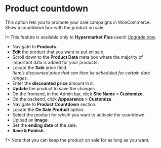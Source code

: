 # Product countdown

This option lets you to promote your sale campaigns in WooCommerce. Show a countdown box with the product on sale.

!> This feature is available only to **Hypermarket Plus** users! [Upgrade now](https://www.mypreview.one).

* Navigate to **Products**.
* **Edit** the product that you want to put on sale.
* Scroll down to the **Product Data** meta box where the majority of important data is added for your products.
* Locate the **Sale** price field.<br/>
*Item’s discounted price that can then be scheduled for certain date ranges.*
* Enter the **discounted price** amount in it.
* **Update** the product to save the changes.
* On the frontend, in the Admin bar, click **Site Name** » **Customize**.
* On the backend, click **Appearance** » **Customize**.
* Navigate to **Product Countdown** section.
* Locate the **On Sale Product** option.
* Select the product for which you want to activate the countdown.
* Upload an **image**.
* Set the **ending date** of the sale.
* **Save & Publish**.


?> Note that you can keep the product on sale for as long as you want.
